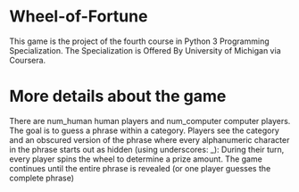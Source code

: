 # Wheel-of-Fortune
This game is the project of the fourth course in Python 3 Programming Specialization. The Specialization is Offered By University of Michigan via Coursera.
# More details about the game
There are num_human human players and num_computer computer players.
The goal is to guess a phrase within a category. 
Players see the category and an obscured version of the phrase where every alphanumeric character in the phrase starts out as hidden (using underscores: _):
During their turn, every player spins the wheel to determine a prize amount.
The game continues until the entire phrase is revealed (or one player guesses the complete phrase)
